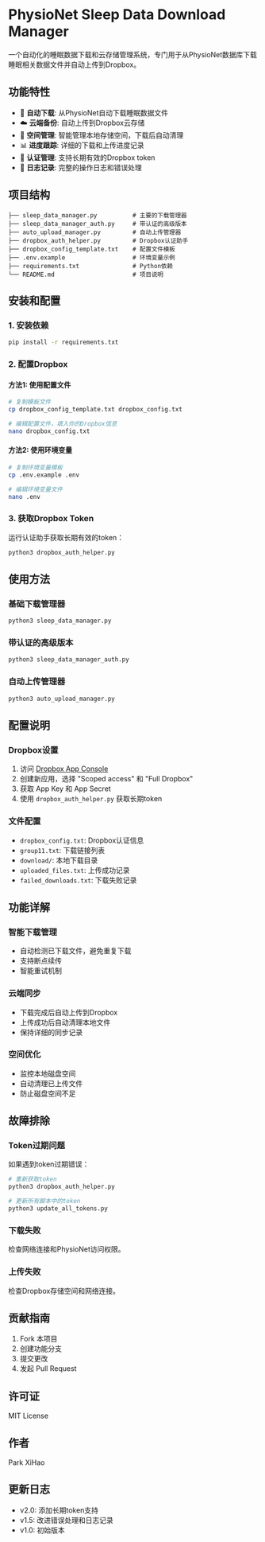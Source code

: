 # PhysioNet Sleep Data Download Manager

一个自动化的睡眠数据下载和云存储管理系统，专门用于从PhysioNet数据库下载睡眠相关数据文件并自动上传到Dropbox。

## 功能特性

- 🔄 **自动下载**: 从PhysioNet自动下载睡眠数据文件
- ☁️ **云端备份**: 自动上传到Dropbox云存储
- 💾 **空间管理**: 智能管理本地存储空间，下载后自动清理
- 📊 **进度跟踪**: 详细的下载和上传进度记录
- 🔐 **认证管理**: 支持长期有效的Dropbox token
- 📝 **日志记录**: 完整的操作日志和错误处理

## 项目结构

```
├── sleep_data_manager.py          # 主要的下载管理器
├── sleep_data_manager_auth.py     # 带认证的高级版本
├── auto_upload_manager.py         # 自动上传管理器
├── dropbox_auth_helper.py         # Dropbox认证助手
├── dropbox_config_template.txt    # 配置文件模板
├── .env.example                   # 环境变量示例
├── requirements.txt               # Python依赖
└── README.md                      # 项目说明
```

## 安装和配置

### 1. 安装依赖

```bash
pip install -r requirements.txt
```

### 2. 配置Dropbox

#### 方法1: 使用配置文件
```bash
# 复制模板文件
cp dropbox_config_template.txt dropbox_config.txt

# 编辑配置文件，填入你的Dropbox信息
nano dropbox_config.txt
```

#### 方法2: 使用环境变量
```bash
# 复制环境变量模板
cp .env.example .env

# 编辑环境变量文件
nano .env
```

### 3. 获取Dropbox Token

运行认证助手获取长期有效的token：

```bash
python3 dropbox_auth_helper.py
```

## 使用方法

### 基础下载管理器
```bash
python3 sleep_data_manager.py
```

### 带认证的高级版本
```bash
python3 sleep_data_manager_auth.py
```

### 自动上传管理器
```bash
python3 auto_upload_manager.py
```

## 配置说明

### Dropbox设置

1. 访问 [Dropbox App Console](https://www.dropbox.com/developers/apps)
2. 创建新应用，选择 "Scoped access" 和 "Full Dropbox"
3. 获取 App Key 和 App Secret
4. 使用 `dropbox_auth_helper.py` 获取长期token

### 文件配置

- `dropbox_config.txt`: Dropbox认证信息
- `group11.txt`: 下载链接列表
- `download/`: 本地下载目录
- `uploaded_files.txt`: 上传成功记录
- `failed_downloads.txt`: 下载失败记录

## 功能详解

### 智能下载管理
- 自动检测已下载文件，避免重复下载
- 支持断点续传
- 智能重试机制

### 云端同步
- 下载完成后自动上传到Dropbox
- 上传成功后自动清理本地文件
- 保持详细的同步记录

### 空间优化
- 监控本地磁盘空间
- 自动清理已上传文件
- 防止磁盘空间不足

## 故障排除

### Token过期问题
如果遇到token过期错误：

```bash
# 重新获取token
python3 dropbox_auth_helper.py

# 更新所有脚本中的token
python3 update_all_tokens.py
```

### 下载失败
检查网络连接和PhysioNet访问权限。

### 上传失败
检查Dropbox存储空间和网络连接。

## 贡献指南

1. Fork 本项目
2. 创建功能分支
3. 提交更改
4. 发起 Pull Request

## 许可证

MIT License

## 作者

Park XiHao

## 更新日志

- v2.0: 添加长期token支持
- v1.5: 改进错误处理和日志记录
- v1.0: 初始版本
